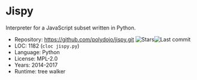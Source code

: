 # Jispy

Interpreter for a JavaScript subset written in Python.

* Repository: https://github.com/polydojo/jispy.git <img src="https://img.shields.io/github/stars/polydojo/jispy?label=&style=flat-square" alt="Stars"><img src="https://img.shields.io/github/last-commit/polydojo/jispy?label=&style=flat-square" alt="Last commit">
* LOC:        1182 (`cloc jispy.py`)
* Language:   Python
* License:    MPL-2.0
* Years:      2014-2017
* Runtime:    tree walker

